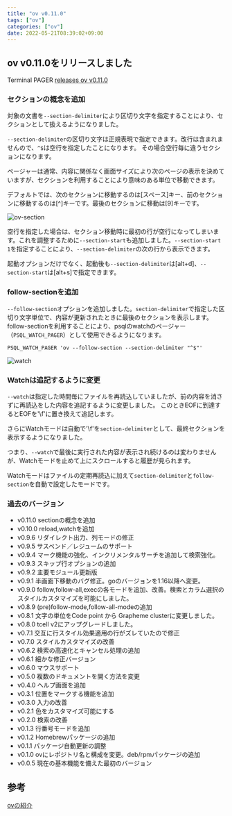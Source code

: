 ```yaml
---
title: "ov v0.11.0"
tags: ["ov"]
categories: ["ov"]
date: 2022-05-21T08:39:02+09:00
---
```


## ov v0.11.0をリリースしました

Terminal PAGER [releases ov v0.11.0](https://github.com/noborus/ov/releases/tag/v0.11.0)

### セクションの概念を追加

対象の文書を`--section-delimiter`により区切り文字を指定することにより、セクションとして扱えるようになりました。

`--section-delimiter`の区切り文字は正規表現で指定できます。改行は含まれませんので、`^$`は空行を指定したことになります。
その場合空行毎に違うセクションになります。

ページャーは通常、内容に関係なく画面サイズにより次のページの表示を決めていますが、セクションを利用することにより意味のある単位で移動できます。

デフォルトでは、次のセクションに移動するのは[スペース]キー、前のセクションに移動するのは[^]キーです。最後のセクションに移動は[9]キーです。

![ov-section](/ov/ov-section.gif)

空行を指定した場合は、セクション移動時に最初の行が空行になってしまいます。これを調整するために`--section-start`も追加しました。`--section-start 1`を指定することにより、`--section-delimiter`の次の行から表示できます。

起動オプションだけでなく、起動後も`--section-delimiter`は[alt+d]、`--section-start`は[alt+s]で指定できます。

### follow-sectionを追加

`--follow-section`オプションを追加しました。`section-delimiter`で指定した区切り文字単位で、内容が更新されたときに最後のセクションを表示します。 follow-sectionを利用することにより、psqlのwatchのページャー（`PSQL_WATCH_PAGER`）として使用できるようになります。

```env
PSQL_WATCH_PAGER 'ov --follow-section --section-delimiter "^$"'
```

![watch](/ov/psql-watch.gif)

### Watchは追記するように変更

`--watch`は指定した時間毎にファイルを再読込していましたが、前の内容を消さずに再読込をした内容を追記するように変更しました。
このときEOFに到達するとEOFを'\f'に置き換えて追記します。

さらにWatchモードは自動で'\f'を`section-delimiter`として、最終セクションを表示するようになりました。

つまり、`--watch`で最後に実行された内容が表示され続けるのは変わりませんが、Watchモードを止めて上にスクロールすると履歴が見られます。

Watchモードはファイルの定期再読込に加えて`section-delimiter`と`follow-section`を自動で設定したモードです。

### 過去のバージョン

* v0.11.0 sectionの概念を追加
* v0.10.0 reload,watchを追加
* v0.9.6 リダイレクト出力、列モードの修正
* v0.9.5 サスペンド／レジュームのサポート
* v0.9.4 マーク機能の強化、インクリメンタルサーチを追加して検索強化。
* v0.9.3 スキップ行オプションの追加
* v0.9.2 主要モジュール更新版
* v0.9.1 半画面下移動のバグ修正。goのバージョンを1.16以降へ変更。
* v0.9.0 follow,follow-all,execの各モードを追加、改善。検索とカラム選択のスタイルカスタマイズを可能にしました。
* v0.8.9 (pre)follow-mode,follow-all-modeの追加
* v0.8.1 文字の単位をCode point から Grapheme clusterに変更しました。
* v0.8.0 tcell v2にアップグレードしました。
* v0.7.1 交互に行スタイル効果適用の行がズレていたので修正
* v0.7.0 スタイルカスタマイズの改善
* v0.6.2 検索の高速化とキャンセル処理の追加
* v0.6.1 細かな修正バージョン
* v0.6.0 マウスサポート
* v0.5.0 複数のドキュメントを開く方法を変更
* v0.4.0 ヘルプ画面を追加
* v0.3.1 位置をマークする機能を追加
* v0.3.0 入力の改善
* v0.2.1 色をカスタマイズ可能にする
* v0.2.0 検索の改善
* v0.1.3 行番号モードを追加
* v0.1.2 Homebrewパッケージの追加
* v0.1.1 パッケージ自動更新の調整
* v0.1.0 ovにレポジトリ名と構成を変更。deb/rpmパッケージの追加
* v0.0.5 現在の基本機能を備えた最初のバージョン

## 参考

[ovの紹介](../oviewer)
